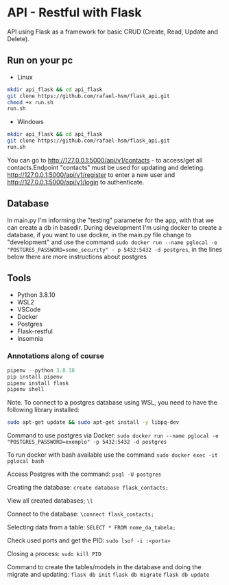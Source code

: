 # API - Restful with Flask

API using Flask as a framework for basic CRUD (Create, Read, Update and Delete).

## Run on your pc

- Linux
```bash
mkdir api_flask && cd api_flask
git clone https://github.com/rafael-hsm/flask_api.git
chmod +x run.sh
run.sh
```

- Windows
```bash
mkdir api_flask && cd api_flask
git clone https://github.com/rafael-hsm/flask_api.git
run.sh
```

You can go to http://127.0.0.1:5000/api/v1/contacts - to access/get all contacts.Endpoint "contacts" must be used for updating and deleting.
http://127.0.0.1:5000/api/v1/register to enter a new user and http://127.0.0.1:5000/api/v1/login to authenticate. 

## Database
In main.py I'm informing the "testing" parameter for the app, with that we can create a db in basedir. During development I'm using docker to create a database, if you want to use docker, in the main.py file change to "development" and use the command `sudo docker run --name pglocal -e "POSTGRES_PASSWORD=some_security" - p 5432:5432 -d postgres`, in the lines below there are more instructions about postgres


## Tools
- Python 3.8.10
- WSL2
- VSCode
- Docker
- Postgres
- Flask-restful
- Insomnia

### Annotations along of course
```python
pipenv --python 3.8.10
pip install pipenv
pipenv install flask
pipenv shell
```

Note. To connect to a postgres database using WSL, you need to have the following library installed:
```bash
sudo apt-get update && sudo apt-get install -y libpq-dev
```

Command to use postgres via Docker:
`sudo docker run --name pglocal -e "POSTGRES_PASSWORD=exemplo" -p 5432:5432 -d postgres`

To run docker with bash available use the command
`sudo docker exec -it pglocal bash`

Access Postgres with the command:
`psql -U postgres`

Creating the database:
`create database flask_contacts;`

View all created databases;
`\l`

Connect to the database:
`\connect flask_contacts;`

Selecting data from a table:
`SELECT * FROM nome_da_tabela;`

Check used ports and get the PID:
`sudo lsof -i :<porta>`

Closing a process:
`sudo kill PID`

Command to create the tables/models in the database and doing the migrate and updating:
`flask db init`
`flask db migrate`
`flask db update`
